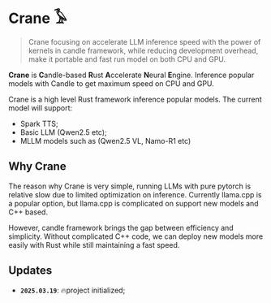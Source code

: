 # Crane 𓅥

> Crane focusing on accelerate LLM inference speed with the power of kernels in candle framework, while reducing development overhead, make it portable and fast run model on both CPU and GPU.

**Crane** is  **C**andle-based **R**ust **A**ccelerate **N**eural **E**ngine. Inference popular models with Candle to get maximum speed on CPU and GPU.

Crane is a high level Rust framework inference popular models. The current model will support:

- Spark TTS;
- Basic LLM (Qwen2.5 etc);
- MLLM models such as (Qwen2.5 VL, Namo-R1 etc)


## Why Crane

The reason why Crane is very simple, running LLMs with pure pytorch is relative slow due to limited optimization on inference. Currently llama.cpp is a popular option, but llama.cpp is complicated on support new models and C++ based.

However, candle framework brings the gap between efficiency and simplicity. Without complicated C++ code, we can deploy new models more easily with Rust while still maintaining a fast speed.





## Updates

- **`2025.03.19`**: 🔥project initialized;